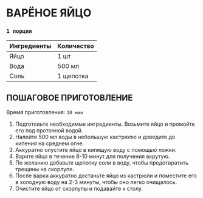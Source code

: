 # ВАРЁНОЕ ЯЙЦО

### `1 порция`

| Ингредиенты | Количество |
|-------------|------------|
| Яйцо        | 1 шт       |
| Вода        | 500 мл     |
| Соль        | 1 щепотка  |

## ПОШАГОВОЕ ПРИГОТОВЛЕНИЕ
Время приготовления: `10 мин`

1. Подготовьте необходимые ингредиенты. Возьмите яйцо и промойте его под проточной водой.
2. Налейте 500 мл воды в небольшую кастрюлю и доведите до кипения на среднем огне.
3. Аккуратно опустите яйцо в кипящую воду с помощью ложки.
4. Варите яйцо в течение 8-10 минут для получения вкрутую.
5. По желанию добавьте щепотку соли в воду, чтобы предотвратить трещины на скорлупе.
6. После варки аккуратно достаньте яйцо из кастрюли и поместите его в холодную воду на 2-3 минуты, чтобы оно легко очищалось.
7. Очистите яйцо от скорлупы и подавайте к столу.